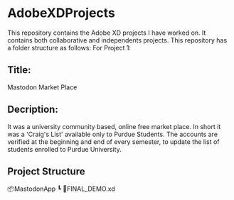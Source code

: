 # AdobeXDProjects
This repository contains the Adobe XD projects I have worked on. It contains both collaborative and independents projects. 
This repository has a folder structure as follows:
For Project 1:
## Title: 
Mastodon Market Place
## Decription:
It was a university community based, online free market place. In short it was a 'Craig's List' available only to Purdue Students. The accounts are verified at the beginning and end of every semester, to update the list of students enrolled to Purdue University.
## Project Structure
📦MastodonApp
 ┗ 📜FINAL_DEMO.xd
